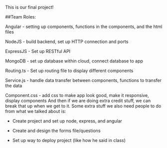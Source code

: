 This is our final project!

##Team Roles:

Angular - setting up components, functions in the components, and the html files

NodeJS - build backend, set up HTTP connection and ports

ExpressJS - Set up RESTful API

MongoDB - set up database within cloud,  connect database to app

Routing.ts - Set up routing file to display different components 

Service.js - handle data transfer between components, functions to transfer the data

Component.css - add css to make app look good, make it responsive, display components
And then if we are doing extra credit stuff, we can break that up when we get to it.
Some extra stuff we also need people to do from what we talked about is: 

- Create project and set up node, express, and angular 

- Create and design the forms file/questions

- Set up way to deploy project (like how he said in class)